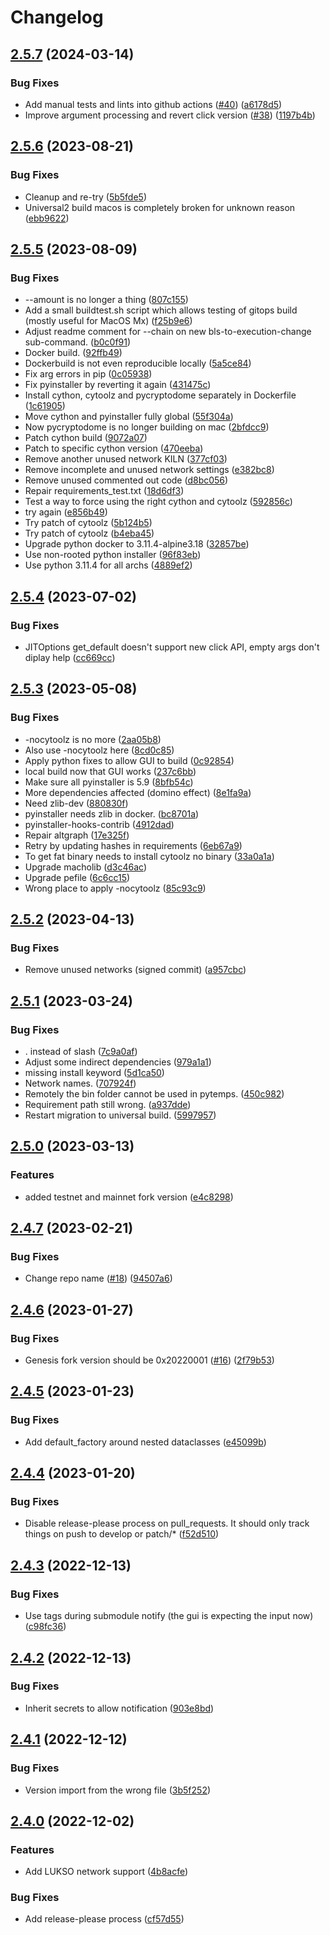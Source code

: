 # Changelog

## [2.5.7](https://github.com/lukso-network/tools-key-gen-cli/compare/v2.5.6...v2.5.7) (2024-03-14)


### Bug Fixes

* Add manual tests and lints into github actions ([#40](https://github.com/lukso-network/tools-key-gen-cli/issues/40)) ([a6178d5](https://github.com/lukso-network/tools-key-gen-cli/commit/a6178d5f43809816763c8e00a59fa82a3b8821f6))
* Improve argument processing and revert click version ([#38](https://github.com/lukso-network/tools-key-gen-cli/issues/38)) ([1197b4b](https://github.com/lukso-network/tools-key-gen-cli/commit/1197b4b4005fd4694ce613b37b399d6124b77887))

## [2.5.6](https://github.com/lukso-network/tools-key-gen-cli/compare/v2.5.5...v2.5.6) (2023-08-21)


### Bug Fixes

* Cleanup and re-try ([5b5fde5](https://github.com/lukso-network/tools-key-gen-cli/commit/5b5fde5a76d1a2303a531a68aec66344d9762265))
* Universal2 build macos is completely broken for unknown reason ([ebb9622](https://github.com/lukso-network/tools-key-gen-cli/commit/ebb962229a5a56ebe6271483877c0e56ace71c44))

## [2.5.5](https://github.com/lukso-network/tools-key-gen-cli/compare/v2.5.4...v2.5.5) (2023-08-09)


### Bug Fixes

* --amount is no longer a thing ([807c155](https://github.com/lukso-network/tools-key-gen-cli/commit/807c1556cc241603a99810cb913d8ef33f4bf4a4))
* Add a small buildtest.sh script which allows testing of gitops build (mostly useful for MacOS Mx) ([f25b9e6](https://github.com/lukso-network/tools-key-gen-cli/commit/f25b9e686a6a3ba10f867e39170fbf86057ceba6))
* Adjust readme comment for --chain on new bls-to-execution-change sub-command. ([b0c0f91](https://github.com/lukso-network/tools-key-gen-cli/commit/b0c0f91151d9b2bd56c96dc20734b6f2ec37f1e2))
* Docker build. ([92ffb49](https://github.com/lukso-network/tools-key-gen-cli/commit/92ffb491a19f2fed4cb7492f82aab8cddb3ebba6))
* Dockerbuild is not even reproducible locally ([5a5ce84](https://github.com/lukso-network/tools-key-gen-cli/commit/5a5ce846e8cd748bdc3dd6a9a5bf87175c087a7e))
* Fix arg errors in pip ([0c05938](https://github.com/lukso-network/tools-key-gen-cli/commit/0c05938c39389539f09e681870efa0772bf7f0f9))
* Fix pyinstaller by reverting it again ([431475c](https://github.com/lukso-network/tools-key-gen-cli/commit/431475c33e7c0aba99390eed52fa395344bdeacf))
* Install cython, cytoolz and pycryptodome separately in Dockerfile ([1c61905](https://github.com/lukso-network/tools-key-gen-cli/commit/1c619054d35c95191ebffc1d21d62bfc4206548d))
* Move cython and pyinstaller fully global ([55f304a](https://github.com/lukso-network/tools-key-gen-cli/commit/55f304a9299410ae49f416c4ae4a9ac195de6627))
* Now pycryptodome is no longer building on mac ([2bfdcc9](https://github.com/lukso-network/tools-key-gen-cli/commit/2bfdcc9fdc4685f981ca60a24a7cb0da5d677fb8))
* Patch cython build ([9072a07](https://github.com/lukso-network/tools-key-gen-cli/commit/9072a07e5d278037026f14d8f6e65a5a6c13ec1e))
* Patch to specific cython version ([470eeba](https://github.com/lukso-network/tools-key-gen-cli/commit/470eebac8cf75aad604ddd0bc28101151d75c7bb))
* Remove another unused network KILN ([377cf03](https://github.com/lukso-network/tools-key-gen-cli/commit/377cf038d4b0919bf6bbaef02f584b616a8df7da))
* Remove incomplete and unused network settings ([e382bc8](https://github.com/lukso-network/tools-key-gen-cli/commit/e382bc8382214b57d0a9e4949196b3dfbee435ec))
* Remove unused commented out code ([d8bc056](https://github.com/lukso-network/tools-key-gen-cli/commit/d8bc056fa1f119b7331690b157b246384aa25d26))
* Repair requirements_test.txt ([18d6df3](https://github.com/lukso-network/tools-key-gen-cli/commit/18d6df3b4fbb8a08b8367a19631bc791e66d9882))
* Test a way to force using the right cython and cytoolz ([592856c](https://github.com/lukso-network/tools-key-gen-cli/commit/592856c586d17b7741f089a7bde41505fd5f6680))
* try again ([e856b49](https://github.com/lukso-network/tools-key-gen-cli/commit/e856b495798eae70a96b495f24a253b89a24168a))
* Try patch of cytoolz ([5b124b5](https://github.com/lukso-network/tools-key-gen-cli/commit/5b124b52a43d824ba88a963eed528835b6115076))
* Try patch of cytoolz ([b4eba45](https://github.com/lukso-network/tools-key-gen-cli/commit/b4eba451e51188b27da04b0cea96587df6a70990))
* Upgrade python docker to 3.11.4-alpine3.18 ([32857be](https://github.com/lukso-network/tools-key-gen-cli/commit/32857be2009b4aba823cd48f4454000da0bf46da))
* Use non-rooted python installer ([96f83eb](https://github.com/lukso-network/tools-key-gen-cli/commit/96f83eb90d4e8603816e538349f4450c84a5b861))
* Use python 3.11.4 for all archs ([4889ef2](https://github.com/lukso-network/tools-key-gen-cli/commit/4889ef21d4170d72d61d8449a93d9693c5373dc5))

## [2.5.4](https://github.com/lukso-network/tools-key-gen-cli/compare/v2.5.3...v2.5.4) (2023-07-02)


### Bug Fixes

* JITOptions get_default doesn't support new click API, empty args don't diplay help ([cc669cc](https://github.com/lukso-network/tools-key-gen-cli/commit/cc669cc5d0a9c896cf3fb95f075e935ad24cecea))

## [2.5.3](https://github.com/lukso-network/tools-key-gen-cli/compare/v2.5.2...v2.5.3) (2023-05-08)


### Bug Fixes

* -nocytoolz is no more ([2aa05b8](https://github.com/lukso-network/tools-key-gen-cli/commit/2aa05b80e5b01ef243ddfaf804c84f65c48eba4d))
* Also use -nocytoolz here ([8cd0c85](https://github.com/lukso-network/tools-key-gen-cli/commit/8cd0c85a41b18343645678dbc8c0cb5583c8487a))
* Apply python fixes to allow GUI to build ([0c92854](https://github.com/lukso-network/tools-key-gen-cli/commit/0c928541e111b8e70d7fec8bbc3f3ae3f8592d3f))
* local build now that GUI works ([237c6bb](https://github.com/lukso-network/tools-key-gen-cli/commit/237c6bb7fafcc55b2ea760642d5c23369519dca8))
* Make sure all pyinstaller is 5.9 ([8bfb54c](https://github.com/lukso-network/tools-key-gen-cli/commit/8bfb54c04f9b9447ec80f1169d49a41f6e636111))
* More dependencies affected (domino effect) ([8e1fa9a](https://github.com/lukso-network/tools-key-gen-cli/commit/8e1fa9a2307b0736d0b432ebfe8a5b3070c89489))
* Need zlib-dev ([880830f](https://github.com/lukso-network/tools-key-gen-cli/commit/880830f7f41e02bb1747f60942b9080bd57e8087))
* pyinstaller needs zlib in docker. ([bc8701a](https://github.com/lukso-network/tools-key-gen-cli/commit/bc8701a3fec18acd67b353785b621b34b4827a61))
* pyinstaller-hooks-contrib ([4912dad](https://github.com/lukso-network/tools-key-gen-cli/commit/4912dad2e3cfc9eabd6a638a74b430180bd29af2))
* Repair altgraph ([17e325f](https://github.com/lukso-network/tools-key-gen-cli/commit/17e325f8b45bbbea6f6d0332a8c821b976eebbe8))
* Retry by updating hashes in requirements ([6eb67a9](https://github.com/lukso-network/tools-key-gen-cli/commit/6eb67a937977e7102081b80d2e1bab4dd27e3214))
* To get fat binary needs to install cytoolz no binary ([33a0a1a](https://github.com/lukso-network/tools-key-gen-cli/commit/33a0a1a261d87739c2b06013687f199846230ada))
* Upgrade macholib ([d3c46ac](https://github.com/lukso-network/tools-key-gen-cli/commit/d3c46ac8d96dce806ea0694be92f373826ba635d))
* Upgrade pefile ([6c6cc15](https://github.com/lukso-network/tools-key-gen-cli/commit/6c6cc15424e3c77eb41a541a8d8ac7260a3c83c2))
* Wrong place to apply -nocytoolz ([85c93c9](https://github.com/lukso-network/tools-key-gen-cli/commit/85c93c95bca80aeef113d04a9316201d840c4f07))

## [2.5.2](https://github.com/lukso-network/tools-key-gen-cli/compare/v2.5.1...v2.5.2) (2023-04-13)


### Bug Fixes

* Remove unused networks (signed commit) ([a957cbc](https://github.com/lukso-network/tools-key-gen-cli/commit/a957cbcf3ce9d0ce5ce77ec2def561e01a8c0cb6))

## [2.5.1](https://github.com/lukso-network/tools-key-gen-cli/compare/v2.5.0...v2.5.1) (2023-03-24)


### Bug Fixes

* . instead of slash ([7c9a0af](https://github.com/lukso-network/tools-key-gen-cli/commit/7c9a0afb9cdfbd51ed6f0b5197c299f548660613))
* Adjust some indirect dependencies ([979a1a1](https://github.com/lukso-network/tools-key-gen-cli/commit/979a1a1137d02e835219b1942b20827e20bce168))
* missing install keyword ([5d1ca50](https://github.com/lukso-network/tools-key-gen-cli/commit/5d1ca506c0ab76ae8a2c5fc7ee1878cbf64b7a4e))
* Network names. ([707924f](https://github.com/lukso-network/tools-key-gen-cli/commit/707924f4249debe17fbb551d3aef76180f9d714e))
* Remotely the bin folder cannot be used in pytemps. ([450c982](https://github.com/lukso-network/tools-key-gen-cli/commit/450c982ac40fb49bf6f37c968828c95da2bd30d8))
* Requirement path still wrong. ([a937dde](https://github.com/lukso-network/tools-key-gen-cli/commit/a937dde9248315f0ca72ee88491105e58f99261d))
* Restart migration to universal build. ([5997957](https://github.com/lukso-network/tools-key-gen-cli/commit/5997957798588fa59483782e0752321c43153e9a))

## [2.5.0](https://github.com/lukso-network/tools-key-gen-cli/compare/v2.4.7...v2.5.0) (2023-03-13)


### Features

* added testnet and mainnet fork version ([e4c8298](https://github.com/lukso-network/tools-key-gen-cli/commit/e4c82987e1efd8c42430f09a2c8c3c14c9f5e611))

## [2.4.7](https://github.com/lukso-network/tools-key-gen-cli/compare/v2.4.6...v2.4.7) (2023-02-21)


### Bug Fixes

* Change repo name ([#18](https://github.com/lukso-network/tools-key-gen-cli/issues/18)) ([94507a6](https://github.com/lukso-network/tools-key-gen-cli/commit/94507a6bc84c0893d0dbb116b6948b3d7928946d))

## [2.4.6](https://github.com/lukso-network/tools-staking-deposit-cli/compare/v2.4.5...v2.4.6) (2023-01-27)


### Bug Fixes

* Genesis fork version should be 0x20220001 ([#16](https://github.com/lukso-network/tools-staking-deposit-cli/issues/16)) ([2f79b53](https://github.com/lukso-network/tools-staking-deposit-cli/commit/2f79b5325ba5a8fb30607e932b0363f644f9d2bc))

## [2.4.5](https://github.com/lukso-network/tools-staking-deposit-cli/compare/v2.4.4...v2.4.5) (2023-01-23)


### Bug Fixes

* Add default_factory around nested dataclasses ([e45099b](https://github.com/lukso-network/tools-staking-deposit-cli/commit/e45099ba1ba34249ac1d8e09aa3d82d4d239b668))

## [2.4.4](https://github.com/lukso-network/tools-staking-deposit-cli/compare/v2.4.3...v2.4.4) (2023-01-20)


### Bug Fixes

* Disable release-please process on pull_requests. It should only track things on push to develop or patch/* ([f52d510](https://github.com/lukso-network/tools-staking-deposit-cli/commit/f52d5109617dfb44c097606aa7bbc38a3cfda6ef))

## [2.4.3](https://github.com/lukso-network/tools-staking-deposit-cli/compare/v2.4.2...v2.4.3) (2022-12-13)


### Bug Fixes

* Use tags during submodule notify (the gui is expecting the input now) ([c98fc36](https://github.com/lukso-network/tools-staking-deposit-cli/commit/c98fc36afd6f1f71d127621967b464f027ca2881))

## [2.4.2](https://github.com/lukso-network/tools-staking-deposit-cli/compare/v2.4.1...v2.4.2) (2022-12-13)


### Bug Fixes

* Inherit secrets to allow notification ([903e8bd](https://github.com/lukso-network/tools-staking-deposit-cli/commit/903e8bdd2f7a73ef626aaa75e2af1a6dcd6f0297))

## [2.4.1](https://github.com/lukso-network/tools-staking-deposit-cli/compare/v2.4.0...v2.4.1) (2022-12-12)


### Bug Fixes

* Version import from the wrong file ([3b5f252](https://github.com/lukso-network/tools-staking-deposit-cli/commit/3b5f2529c0752e64c42c7a182816833a0f26745d))

## [2.4.0](https://github.com/lukso-network/tools-staking-deposit-cli/compare/v2.3.0...v2.4.0) (2022-12-02)


### Features

* Add LUKSO network support ([4b8acfe](https://github.com/lukso-network/tools-staking-deposit-cli/commit/4b8acfe099bdd8c1ebf04d15a9cbf3a1bdd53a2e))


### Bug Fixes

* Add release-please process ([cf57d55](https://github.com/lukso-network/tools-staking-deposit-cli/commit/cf57d559b7d9535f333b4fb74a53252f8ba7f371))
